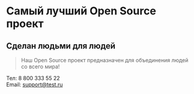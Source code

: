 # Самый лучший Open Source проект

## Сделан людьми для людей

> Наш Open Source проект предназначен для объединения людей со всего мира!



Тел: 8 800 333 55 22  
Email: support@test.ru

